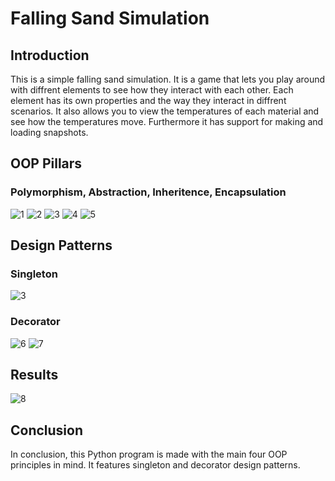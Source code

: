 # Falling Sand Simulation

## Introduction
This is a simple falling sand simulation.
It is a game that lets you play around with diffrent elements to see how they interact with each other.
Each element has its own properties and the way they interact in diffrent scenarios.
It also allows you to view the temperatures of each material and see how the temperatures move.
Furthermore it has support for making and loading snapshots.

## OOP Pillars
### Polymorphism, Abstraction, Inheritence, Encapsulation
![1](https://github.com/NBalciunas/physics_sim/assets/87865572/664fc3f8-81ea-46d6-b00b-3e7c5d68525c)
![2](https://github.com/NBalciunas/physics_sim/assets/87865572/99e51f4f-159a-4cc8-aa63-b6570f333b3a)
![3](https://github.com/NBalciunas/physics_sim/assets/87865572/f7165031-c086-45dd-8826-88e2f218622d)
![4](https://github.com/NBalciunas/physics_sim/assets/87865572/d3d40818-7957-478b-ab99-e2e2f8d1821c)
![5](https://github.com/NBalciunas/physics_sim/assets/87865572/c2da23ae-4d2c-4a64-bd45-d82c9c55f054)

## Design Patterns
### Singleton
![3](https://github.com/NBalciunas/physics_sim/assets/87865572/f7165031-c086-45dd-8826-88e2f218622d)

### Decorator
![6](https://github.com/NBalciunas/physics_sim/assets/87865572/5d5b4bc2-ae9a-4ebc-889a-6da804517b30)
![7](https://github.com/NBalciunas/physics_sim/assets/87865572/940e3dca-ce33-43a9-8508-508c4e659dbc)

## Results
![8](https://github.com/NBalciunas/physics_sim/assets/87865572/3a88926b-5a16-4443-8b59-225508a62b29)

## Conclusion
In conclusion, this Python program is made with the main four OOP principles in mind.
It features singleton and decorator design patterns.
